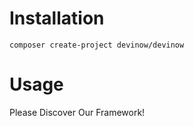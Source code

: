 # Installation
```
composer create-project devinow/devinow
```
# Usage
Please Discover Our Framework!
